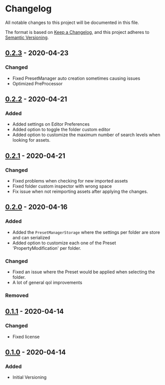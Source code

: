 # Changelog
All notable changes to this project will be documented in this file.

The format is based on [Keep a Changelog](https://keepachangelog.com/en/1.0.0/),
and this project adheres to [Semantic Versioning](https://semver.org/spec/v2.0.0.html).


## [0.2.3] - 2020-04-23
### Changed
- Fixed PresetManager auto creation sometimes causing issues
- Optimized PreProcessor

## [0.2.2] - 2020-04-21
### Added
- Added settings on Editor Preferences
- Added option to toggle the folder custom editor
- Added option to customize the maximum number of search levels when looking for assets.

## [0.2.1] - 2020-04-21
### Changed
- Fixed problems when checking for new imported assets
- Fixed folder custom inspector with wrong space
- Fix issue when not reimporting assets after applying the changes.

## [0.2.0] - 2020-04-16
### Added
- Added the `PresetManagerStorage` where the settings per folder are store and can serialized
- Added option to customize each one of the Preset 'PropertyModification' per folder.

### Changed
- Fixed an issue where the Preset would be applied when selecting the folder.
- A lot of general qol improvements

### Removed

## [0.1.1] - 2020-04-14
### Changed
- Fixed license

## [0.1.0] - 2020-04-14
### Added
- Initial Versioning

[0.2.3]: https://github.com/badawe/PresetManager/releases/tag/v0.2.3
[0.2.2]: https://github.com/badawe/PresetManager/releases/tag/v0.2.2
[0.2.1]: https://github.com/badawe/PresetManager/releases/tag/v0.2.1
[0.2.0]: https://github.com/badawe/PresetManager/releases/tag/v0.2.0
[0.1.1]: https://github.com/badawe/PresetManager/releases/tag/v0.1.1
[0.1.0]: https://github.com/badawe/PresetManager/releases/tag/v0.1.0
